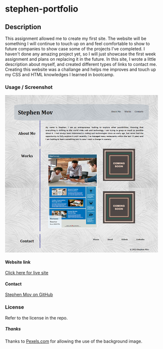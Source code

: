 # stephen-portfolio

## Description

This assignment allowed me to create my first site. The website will be something I will continue to touch up on and feel comfortable to show to future companies to show case some of the projects I've completed. I haven't done any amazing project yet, so I will just showcase the first week assignment and plans on replacing it in the future. In this site, I wrote a little description about myself, and created different types of links to contact me. Creating this website was a challange and helps me improves and touch up my CSS and HTML knowledges I learned in bootcamp.

### Usage / Screenshot
![screenshot](./assets/images/screen-shot.html.png)

#### Website link
[Click here for live site](https://slmov215.github.io/stephen-portfolio/)
#### Contact
[Stephen Mov on GitHub](https://github.com/slmov215/stephen-portfolio)
### License
Refer to the license in the repo.

##### Thanks
Thanks to [Pexels.com](https://www.pexels.com/photo/white-painted-wall-1939485/) for allowing the use of the background image.